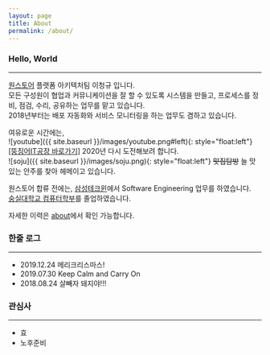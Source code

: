 ```yaml
---
layout: page
title: About
permalink: /about/
---
```

### Hello, World
---
[원스토어](https://www.onestorecorp.com/) 플랫폼 아키텍처팀 이청규 입니다.  
모든 구성원이 협업과 커뮤니케이션을 잘 할 수 있도록 시스템을 만들고, 프로세스를 정비, 점검, 수리, 공유하는 업무를 맡고 있습니다.  
2018년부터는 배포 자동화와 서비스 모니터링을 하는 업무도 겸하고 있습니다.

여유로운 시간에는,  
![youtube]({{ site.baseurl }}/images/youtube.png#left){: style="float:left"} [[뚱징어IT공장 바로가기]](https://www.youtube.com/channel/UC_MinTXO3V4mhbjV3nd32PA) 2020년 다시 도전해보려 합니다.  
![soju]({{ site.baseurl }}/images/soju.png){: style="float:left"} ~~맛집탐방~~ 늘 맛있는 안주를 찾아 헤메이고 있습니다.  

원스토어 합류 전에는, [삼성테크윈](https://www.hanwha-security.com/ko/)에서 Software Engineering 업무를 하였습니다.  
[숭실대학교 컴퓨터학부](http://cse.ssu.ac.kr/)를 졸업하였습니다.  

자세한 이력은 [about](https://www.notion.so/leechungkyu/about-1f4404b241e94bd8bb3057b5729fa08b)에서 확인 가능합니다.  

### 한줄 로그
---
- 2019.12.24 메리크리스마스!
- 2019.07.30 Keep Calm and Carry On
- 2018.08.24 살빼자 돼지야!!!

### 관심사
---
- 효
- 노후준비
